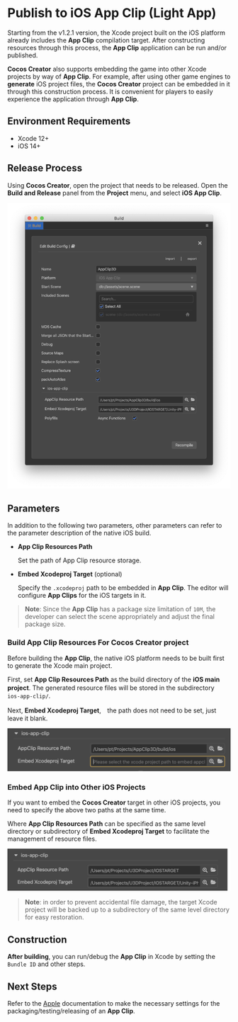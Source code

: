 # Publish to iOS App Clip (Light App)

Starting from the v1.2.1 version, the Xcode project built on the iOS platform already includes the **App Clip** compilation target. After constructing resources through this process, the **App Clip** application can be run and/or published.

**Cocos Creator** also supports embedding the game into other Xcode projects by way of **App Clip**. For example, after using other game engines to **generate** iOS project files, the **Cocos Creator** project can be embedded in it through this construction process. It is convenient for players to easily experience the application through **App Clip**.

## Environment Requirements

- Xcode 12+
- iOS 14+

## Release Process

Using **Cocos Creator**, open the project that needs to be released. Open the **Build and Release** panel from the **Project** menu, and select **iOS App Clip**.

![App Clip build configuration](./app-clip/ui-build.png)

## Parameters

In addition to the following two parameters, other parameters can refer to the parameter description of the native iOS build.

- **App Clip Resources Path**

  Set the path of App Clip resource storage.

- **Embed Xcodeproj Target** (optional)
  
  Specify the `.xcodeproj` path to be embedded in **App Clip**. The editor will configure **App Clips** for the iOS targets in it.


> **Note**: Since the **App Clip** has a package size limitation of `10M`, the developer can select the scene appropriately and adjust the final package size.

### Build App Clip Resources For Cocos Creator project

Before building the **App Clip**, the native iOS platform needs to be built first to generate the Xcode main project.

First, set **App Clip Resources Path** as the build directory of the **iOS main project**. The generated resource files will be stored in the subdirectory 　`ios-app-clip/`.

Next, **Embed Xcodeproj Target**,　the path does not need to be set, just leave it blank.

![appclip for cocos](./app-clip/cocos-proj.png)

### Embed App Clip into Other iOS Projects

If you want to embed the **Cocos Creator** target in other iOS projects, you need to specify the above two paths at the same time.

Where **App Clip Resources Path** can be specified as the same level directory or subdirectory of **Embed Xcodeproj Target** to facilitate the management of resource files.

![appclip for other projects](./app-clip/other-proj.png)

> **Note**: in order to prevent accidental file damage, the target Xcode project will be backed up to a subdirectory of the same level directory for easy restoration.

## Construction

**After building**, you can run/debug the **App Clip** in Xcode by setting the `Bundle ID` and other steps.

## Next Steps

Refer to the [Apple](https://developer.apple.com/documentation/app_clips?language=objc) documentation to make the necessary settings for the packaging/testing/releasing of an **App Clip**.